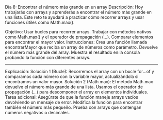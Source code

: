 Día 8: Encontrar el número más grande en un array
Descripción:
Hoy trabajarás con arrays y aprenderás a encontrar el número más grande en una lista. Este reto te ayudará a practicar cómo recorrer arrays y usar funciones útiles como Math.max().

Objetivo:
Usar bucles para recorrer arrays.
Trabajar con métodos nativos como Math.max() y el operador de propagación (...).
Comparar elementos para encontrar el mayor valor.
Instrucciones:
Crea una función llamada encontrarMayor que reciba un array de números como parámetro.
Devuelve el número más grande del array.
Muestra el resultado en la consola probando la función con diferentes arrays.
____________________________________________
Explicación:
Solución 1 (Bucle): Recorremos el array con un bucle for...of y comparamos cada número con la variable mayor, actualizándola si encontramos un valor mayor.
Solución 2 (Math.max): El método Math.max devuelve el número más grande de una lista. Usamos el operador de propagación (...) para descomponer el array en elementos individuales.
Tarea adicional:
Asegúrate de que la función maneje arrays vacíos devolviendo un mensaje de error.
Modifica la función para encontrar también el número más pequeño.
Prueba con arrays que contengan números negativos o decimales.